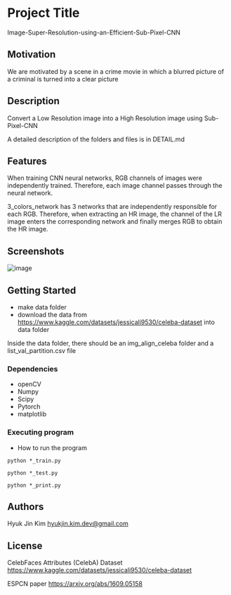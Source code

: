 # Project Title

Image-Super-Resolution-using-an-Efficient-Sub-Pixel-CNN

## Motivation

We are motivated by a scene in a crime movie in which a blurred picture of a criminal is turned into a clear picture

## Description

Convert a Low Resolution image into a High Resolution image using Sub-Pixel-CNN

A detailed description of the folders and files is in DETAIL.md

## Features

When training CNN neural networks, RGB channels of images were independently trained.
Therefore, each image channel passes through the neural network.

3_colors_network has 3 networks that are independently responsible for each RGB. Therefore, when extracting an HR image, the channel of the LR image enters the corresponding network and finally merges RGB to obtain the HR image.

## Screenshots
![image](https://user-images.githubusercontent.com/107605573/174060023-96efd4ed-4e26-4059-8e74-154fb996a490.png)

## Getting Started

* make data folder
* download the data from https://www.kaggle.com/datasets/jessicali9530/celeba-dataset into data folder

 Inside the data folder, there should be an img_align_celeba folder and a list_val_partition.csv file

### Dependencies

* openCV
* Numpy
* Scipy
* Pytorch
* matplotlib

### Executing program

* How to run the program
```
python *_train.py
```
```
python *_test.py
```
```
python *_print.py
```

## Authors

Hyuk Jin Kim 
hyukjin.kim.dev@gmail.com

## License

CelebFaces Attributes (CelebA) Dataset
https://www.kaggle.com/datasets/jessicali9530/celeba-dataset

ESPCN paper
https://arxiv.org/abs/1609.05158



